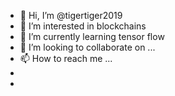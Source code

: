 - 👋 Hi, I’m @tigertiger2019
- 👀 I’m interested in blockchains
- 🌱 I’m currently learning tensor flow
- 💞️ I’m looking to collaborate on ...
- 📫 How to reach me ...
- 
-

<!---
tigertiger2019/tigertiger2019 is a ✨ special ✨ repository because its `README.md` (this file) appears on your GitHub profile.
You can click the Preview link to take a look at your changes.
.......................
--->
